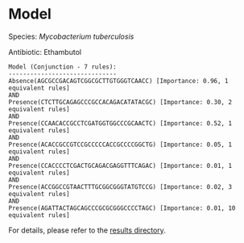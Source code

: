 
# Model

Species: *Mycobacterium tuberculosis*

Antibiotic: Ethambutol

```
Model (Conjunction - 7 rules):
------------------------------
Absence(AGCGCCGACAGTCGGCGCTTGTGGGTCAACC) [Importance: 0.96, 1 equivalent rules]
AND
Presence(CTCTTGCAGAGCCCGCCACAGACATATACGC) [Importance: 0.30, 2 equivalent rules]
AND
Presence(CCAACACCGCCTCGATGGTGGCCCGCAACTC) [Importance: 0.52, 1 equivalent rules]
AND
Presence(ACACCGCCGTCCGCCCCCACCGCCCCGGCTG) [Importance: 0.05, 1 equivalent rules]
AND
Presence(CCACCCCTCGACTGCAGACGAGGTTTCAGAC) [Importance: 0.01, 1 equivalent rules]
AND
Presence(ACCGGCCGTAACTTTGCGGCGGGTATGTCCG) [Importance: 0.02, 3 equivalent rules]
AND
Presence(AGATTACTAGCAGCCCGCGCGGGCCCCTAGC) [Importance: 0.01, 10 equivalent rules]

```

For details, please refer to the [results directory](../../../../../results/scm_b/mycobacterium%20tuberculosis/ethambutol/repeat_0/).


